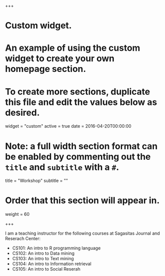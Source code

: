 +++
# Custom widget.
# An example of using the custom widget to create your own homepage section.
# To create more sections, duplicate this file and edit the values below as desired.
widget = "custom"
active = true
date = 2016-04-20T00:00:00

# Note: a full width section format can be enabled by commenting out the `title` and `subtitle` with a `#`.
title = "Workshop"
subtitle = ""

# Order that this section will appear in.
weight = 60

+++


I am a teaching instructor for the following courses at Sagasitas Journal and Reserach Center:

- CS101: An intro to R programming language
- CS102: An intro to Data mining
- CS103: An intro to Text mining
- CS104: An intro to Information retrieval
- CS105: An intro to Social Reserah

